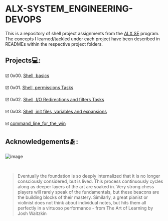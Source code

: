 # **ALX-SYSTEM_ENGINEERING-DEVOPS**
This is a repository of shell project assignments from the [ALX SE](https://www.alxafrica.com/software-engineering/) program.
The concepts I learned/tackled under each project have been described in READMEs within the respective project folders.

## Projects💻:
☑️ 0x00. [Shell, basics](https://github.com/codenvibes/alx-system_engineering-devops/tree/master/0x00-shell_basics)

☑️ 0x01. [Shell, permissions Tasks](https://github.com/codenvibes/alx-system_engineering-devops/tree/master/0x01-shell_permissions)

☑️ 0x02. [Shell, I/O Redirections and filters Tasks](https://github.com/codenvibes/alx-system_engineering-devops/tree/master/0x02-shell_redirections)

☑️ 0x03. [Shell, init files, variables and expansions](https://github.com/codenvibes/alx-system_engineering-devops/tree/master/0x03-shell_variables_expansions)

☑️ [command_line_for_the_win](https://github.com/codenvibes/alx-system_engineering-devops/tree/master/command_line_for_the_win)

## Acknowledgements🫂:

![image](https://user-images.githubusercontent.com/89413184/229805677-aca2f974-3cae-4696-83ad-5f2cd1b96264.png)

<br>

> Eventually the foundation is so deeply internalized that it is no longer consciously considered, but is lived. This process continuously cycles along as deeper layers of the art are soaked in. Very strong chess players will rarely speak of the fundamentals, but these beacons are the building blocks of their mastery. Similarly, a great pianist or violinist does not think about individual notes, but hits them all perfectly in a virtuoso performance - from The Art of Learning by Josh Waitzkin


